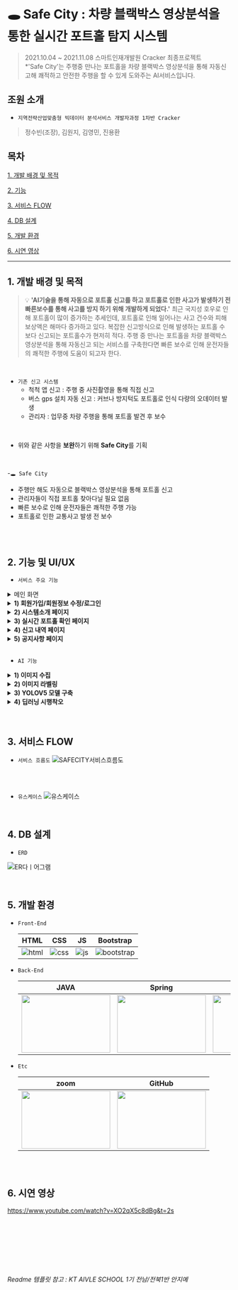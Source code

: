 <br>

# 🕳️ Safe City : 차량 블랙박스 영상분석을 통한 실시간 포트홀 탐지 시스템
> 2021.10.04 ~ 2021.11.08  스마트인재개발원 Cracker 최종프로젝트<br>
>  *'Safe City'는 주행중 만나는 포트홀을 차량 블랙박스 영상분석을 통해 자동신고해 쾌적하고 안전한 주행을 할 수 있게 도와주는 AI서비스입니다.


## 조원 소개
- `지역전략산업맞춤형 빅데이터 분석서비스 개발자과정 1차반 Cracker`
> 정수빈(조장), 김원지, 김영민, 진용환


## 목차
[1. 개발 배경 및 목적](#1-개발-배경-및-목적)

[2. 기능](#2-기능-및-UI/UX)

[3. 서비스 FLOW](#3-서비스-FLOW)

[4. DB 설계](#4-DB-설계)

[5. 개발 환경](#5-개발-환경)

[6. 시연 영상](#6-시연-영상)


***

## 1. 개발 배경 및 목적
> 💡 **'AI기술을 통해 자동으로 포트홀 신고를 하고 포트홀로 인한 사고가 발생하기 전 빠른보수를 통해 사고를 방지 하기 위해 개발하게 되었다.'** 최근 국지성 호우로 인해 포트홀이 많이 증가하는 추세인데, 포트홀로 인해 일어나는 사고 건수와 피해보상액은 해마다 증가하고 있다. 복잡한 신고방식으로 인해 발생하는 포트홀 수보다 신고되는 포트홀수가 현저히 적다. 주행 중 만나는 포트홀을 차량 블랙박스 영상분석을 통해 자동신고 되는 서비스를 구축한다면 빠른 보수로 인해 운전자들의 쾌적한 주행에 도움이 되고자 한다.


<br>

- `기존 신고 시스템`
    - 척척 앱 신고 : 주행 중 사진촬영을 통해 직접 신고
    - 버스 gps 설치 자동 신고 : 커브나 방지턱도 포트홀로 인식 다량의 오데이터 발생
    - 관리자 : 업무중 차량 주행을 통해 포트홀 발견 후 보수
 
<br>

- 위와 같은 사항을 **보완**하기 위해 **Safe City**를 기획

<br>

-`🕳️ Safe City`
  - 주행만 해도 자동으로 블랙박스 영상분석을 통해 포트홀 신고
  - 관리자들이 직접 포트홀 찾아다닐 필요 없음
  - 빠른 보수로 인해 운전자들은 쾌적한 주행 가능
  - 포트홀로 인한 교통사고 발생 전 보수

<br>


<br>

## 2. 기능 및 UI/UX
- `서비스 주요 기능`

<details>
  <summary>메인 화면</summary>
   <div markdown="1">       
     <br>
     <img src="https://user-images.githubusercontent.com/43737828/176206016-5b189a74-254b-48c3-a052-3ab015767cb6.PNG" width="740" height="412">
     <br>
   </div>
 </details>

 <details>
    <summary><strong>1) 회원가입/회원정보 수정/로그인</strong></summary>
        <div markdown="1">  
            <h3>📝 회원가입</h3>
            <img src="https://user-images.githubusercontent.com/43737828/176204987-b576f6c7-5201-44ad-b070-bdfe686b865d.PNG" width="740" height="412">
            <h3>📝 회원정보 수정</h3>
            <img src="https://user-images.githubusercontent.com/43737828/176205512-34d05ef1-860d-4a12-b5f9-c35c476469cf.PNG" width="740" height="412">
            <h3>🔒 로그인</h3>
            <img src="https://user-images.githubusercontent.com/43737828/176205029-d7c9436e-4ca9-457f-831a-9f2452cc1510.PNG" width="740" height="412">
        </div>
</details>

 <details>
  <summary><strong>2) 시스템소개 페이지 </strong></summary>
   <div markdown="1">  
   <br>     
     <img src="https://user-images.githubusercontent.com/43737828/176227092-ac74df96-a637-4efc-abf6-1eaa1a81af34.PNG" width="740" height="412">
     <br>
     <text>⇒ safe city의 시스템 소개를 확인할 수 있다.</text>
   </div>
 </details>
 

 
<details>
  <summary><strong>3) 실시간 포트홀 확인 페이지</strong></summary>
   <div markdown="1">       
     <br>
     <img src="https://user-images.githubusercontent.com/43737828/176234729-17cbef0f-41ff-4592-91d4-68e06f4accd7.gif" width="740" height="412">
     <br>
     <text>⇒ 해당 포트홀에 마우스 올리면 포트홀 사진 보여짐</text>
       <br>
     <text>⇒ 위도, 경도 입력시 해당 위치로 이동 가능</text>
   </div>
 </details>
 
 <details>
  <summary><strong>4) 신고 내역 페이지 </strong></summary>
   <div markdown="1">  
   <br>      
     <img src="https://user-images.githubusercontent.com/43737828/176235084-eac4f30d-2762-4b2d-8c80-ced1a58a6de0.jpg" width="740" height="412">  
     <br>
     <text>⇒ 신고한 포트홀의 위치와 보수여부를 확인할 수 있다</text>
     <br>
     <img src="https://user-images.githubusercontent.com/43737828/176236306-b2949d06-a65e-4c59-b36f-3435dc3c7d08.gif" width="740" height="412">  
     <br>
     <text>⇒ 보러가기 클릭 시 신고된 포트홀로 이동</text>
   </div>
 </details>
 



<details>
  <summary><strong>5) 공지사항 페이지</strong></summary>
   <div markdown="1">       
     <br>
     <h3>📝 공지사항</h3>
     <img src="https://user-images.githubusercontent.com/43737828/176235763-6df013c2-1397-4972-bfb7-316f9f118881.PNG" width="740" height="412">
      <h3>📝 공지사항 글쓰기</h3>
     <img src="https://user-images.githubusercontent.com/43737828/176225962-438f109b-5824-4a3a-b5c9-9625052ddd3c.gif" width="740" height="412">
       <br>
     <text>⇒ 관리자로 로그인 시 공지사항 글쓰기 가능</text>
      <h3>📝 공지사항 수정</h3>
     <img src="https://user-images.githubusercontent.com/43737828/176225974-b5be1157-b473-4ddc-bf62-5bf4909c9003.gif" width="740" height="412">
     <br>
     <text>⇒ 관리자로 로그인 시 공지사항 수정 가능</text>
       
   </div>
 </details>
 
 
 <br>


 - `AI 기능`
<details>
  <summary><strong> 1) 이미지 수집</strong></summary>
  => crawling을 통해 포트홀 이미지 1000장 수집
    <br>
  => roboflow 오픈 데이터 665장 수집
    <br>
  => kaggle 오픈 데이터 643장 수집
</details>

<details>
  <summary><strong> 2) 이미지 라벨링</strong></summary>
  => roboflow를 통해 이미지 라벨링
</details>

<details>
  <summary><strong> 3) YOLOV5 모델 구축</strong></summary>
  => crawling과 roboflow 오픈데이터로 학습 -> 정확도 68%
    <br>
  => 데이터 전처리 후 학습 -> 정확도 75%
    <br>
  => 이미지 증식 -> 정확도 86%
</details>

<details>
  <summary><strong> 4) 딥러닝 시행착오</strong></summary>
    <h3>문제점</h3>
    <img src="https://user-images.githubusercontent.com/43737828/176242811-f70902fa-dcc6-4538-81ad-d6cb69b854c8.png" width="370" height="206">
    <img src="https://user-images.githubusercontent.com/43737828/176242821-d7635e24-e4c9-4c1e-a944-76f0d93b007c.png" width="370" height="206">
    <br>
    => 포트홀 인식률 저조 및 도로가 아닌 곳에서 오인식
    <br><br>
    <h3>원인</h3>
    <img src="https://user-images.githubusercontent.com/43737828/176244020-9ffce92d-0e13-4980-93bb-dfd0de1257d3.png" width="370" height="206">
    <img src="https://user-images.githubusercontent.com/43737828/176244036-71665082-38b1-4346-96bf-256ee37c022b.png" width="370" height="206">
    <br>
    => 학습 이미지와 블랙박스 구도가 다름
    <br><br>
    <h3>개선</h3>
    <img src="https://user-images.githubusercontent.com/43737828/176244197-0a872047-6c02-454c-95f8-5355db973df2.png" width="370" height="206">
    <img src="https://user-images.githubusercontent.com/43737828/176244222-e85d5a1f-55b5-4c23-9a70-76d27d367812.png" width="370" height="206">
    <br>
    => kaggle에서 블랙박스 구도 이미지 다시 수집
</details>


<br>

<br>

## 3. 서비스 FLOW
  - `서비스 흐름도`
 ![SAFECITY서비스흐름도](https://user-images.githubusercontent.com/43737828/176195186-b7861433-3c54-422e-99d1-8a49d20564f4.PNG)

<br>
<br>

  - `유스케이스`
![유스케이스](https://user-images.githubusercontent.com/43737828/176195226-4ed17a51-e19f-4442-a88f-9d9dfc13cc6c.PNG)

<br>

## 4. DB 설계
  - `ERD`
  
![ER다ㅣ어그램](https://user-images.githubusercontent.com/43737828/176195140-620e0c7e-0c99-493e-9f6f-0d3689ed1cad.jpg)

<br>

## 5. 개발 환경

- `Front-End`

  |HTML|CSS|JS|Bootstrap|
  |:---:|:---:|:---:|:---:|
  |![html](https://user-images.githubusercontent.com/68097036/151471705-99458ff8-186c-435b-ac5c-f348fd836e40.png)|![css](https://user-images.githubusercontent.com/68097036/151471805-14e89a94-59e8-468f-8192-c10746b93896.png)|![js](https://user-images.githubusercontent.com/68097036/151471854-e0134a79-b7ef-4a0f-99fd-53e8ee5baf50.png)|![bootstrap](https://user-images.githubusercontent.com/68097036/151480381-2b23a8af-c6b4-43a6-96a6-ea69e0b953e0.png)|



- `Back-End`

  |JAVA|Spring|MySQL|
  |:---:|:---:|:---:|
  |<img src="https://user-images.githubusercontent.com/43737828/176196626-e47ddb01-aa86-451b-8491-2a54d7172102.png" width="200" height="130">|<img src="https://user-images.githubusercontent.com/43737828/176196688-5bc53f22-6fbe-4cf4-968a-f2b7166f6a1d.png" width="200" height="130">|<img src="https://user-images.githubusercontent.com/68097036/151466853-2b56fd0f-3aa9-424e-b17b-1c7cd991ffbf.png" width="200" height="130">|


- `Etc`

  |zoom|GitHub|
  |:---:|:---:|
  |<img src="https://user-images.githubusercontent.com/43737828/176196699-d0d30c28-5ce3-4bd1-8632-7d9be4c2a6d4.png" width="200" height="130">|<img src="https://user-images.githubusercontent.com/68097036/151467910-0fda00cd-c08b-4869-a21e-a66d1d133ff5.png" width="200" height="130">|

<br>
<br>

## 6. 시연 영상
https://www.youtube.com/watch?v=XO2qX5c8dBg&t=2s

<br><br><br>
<br><br><br>
###### Readme 템플릿 참고 : KT AIVLE SCHOOL 1기 전남/전북1반 안지예
